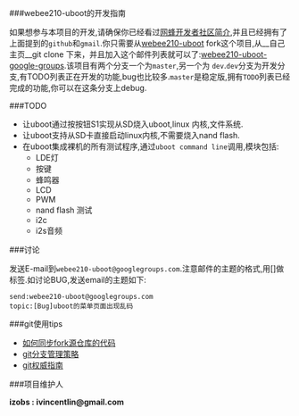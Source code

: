 ###webee210-uboot的开发指南

如果想参与本项目的开发,请确保你已经看过[网蜂开发者社区简介](https://github.com/Webee-IOT/Document/blob/master/%E7%BD%91%E8%9C%82%E5%BC%80%E5%8F%91%E8%80%85%E7%A4%BE%E5%8C%BA%E7%AE%80%E4%BB%8B.md),并且已经拥有了上面提到的`github`和`gmail`.你只需要从[webee210-uboot](https://github.com/iZobs/webee210-uboot)	fork这个项目,从__自己主页__git clone 下来，并且加入这个邮件列表就可以了:[webee210-uboot-google-groups](https://groups.google.com/d/forum/webee210-uboot).该项目有两个分支一个为`master`,另一个为
`dev`.`dev`分支为开发分支,有TODO列表正在开发的功能,bug也比较多.`master`是稳定版,拥有`TODO`列表已经完成的功能,你可以在这条分支上debug.

###TODO

- 让uboot通过按按钮S1实现从SD烧入uboot,linux 内核,文件系统.                   
- 让uboot支持从SD卡直接启动linux内核,不需要烧入nand flash.       
- 在uboot集成裸机的所有测试程序,通过`uboot command line`调用,模块包括:
	+ LDE灯
	+ 按键
	+ 蜂鸣器
	+ LCD
	+ PWM
	+ nand flash 测试
	+ i2c
	+ i2s音频
	

###讨论

发送E-mail到`webee210-uboot@googlegroups.com`.注意邮件的主题的格式,用[]做标签.如讨论BUG,发送email的主题如下: 

    send:webee210-uboot@googlegroups.com
	topic:[Bug]uboot的菜单页面出现乱码


###git使用tips

- [如何同步fork源仓库的代码](https://help.github.com/articles/syncing-a-fork)
- [git分支管理策略](http://www.ruanyifeng.com/blog/2012/07/git.html)
- [git权威指南](http://www.worldhello.net/gotgit/)


###项目维护人              

__izobs : ivincentlin@gmail.com__
